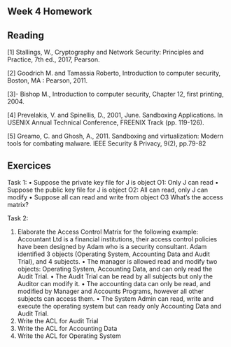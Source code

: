 ## Week 4 Homework

## Reading
[1] Stallings, W., Cryptography and Network Security: Principles and Practice, 7th ed., 2017, Pearson.

[2] Goodrich M. and Tamassia Roberto, Introduction to computer security, Boston, MA : Pearson, 2011.

[3]- Bishop M., Introduction to computer security, Chapter 12, first printing, 2004. 

[4] Prevelakis, V. and Spinellis, D., 2001, June. Sandboxing Applications. In USENIX Annual Technical Conference, FREENIX Track (pp. 119-126).

[5] Greamo, C. and Ghosh, A., 2011. Sandboxing and virtualization: Modern tools for combating malware. IEEE Security & Privacy, 9(2), pp.79-82

## Exercices
Task 1: 
•	Suppose the private key file for J is object O1:  Only J can read
•	Suppose the public key file for J is object O2: All can read, only J can modify
•	Suppose all can read and write from object O3
What’s the access matrix?

Task 2:
1.	Elaborate the Access Control Matrix for the following example:
Accountant Ltd is a financial institutions, their access control policies have been designed by Adam who is a security consultant.  Adam identified 3 objects (Operating System, Accounting Data and Audit Trial), and 4 subjects.
•	The manager is allowed read and modify two objects: Operating System, Accounting Data, and can only read the Audit Trial. 
•	The Audit Trial can be read by all subjects but only the Auditor can modify it. 
•	The accounting data can only be read, and modified by Manager and Accounts Programs, however all other subjects can access them. 
•	The System Admin can read, write and execute the operating system but can ready only Accounting Data and Audit Trial.
2.	Write the ACL for Audit Trial
3.	Write the ACL for Accounting Data
4.	Write the ACL for Operating System

<!--
## Answers (do not check this before you try to answer the exercices alone)

All exercices have been answered in the class, check your slides.
-->
